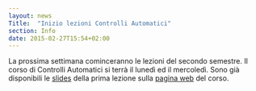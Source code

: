 ```yaml
---
layout: news
Title:  "Inizio lezioni Controlli Automatici"
section: Info
date: 2015-02-27T15:54+02:00
---
```


La prossima settimana cominceranno le lezioni del secondo semestre. Il corso di Controlli Automatici si terrà il lunedì ed il mercoledì. Sono già disponibili le [slides](http://www.ing.unisannio.it/iannelli/_newsite/teaching/2014-CA/CA-2014-cpn/attachments/Lez1-2015-03-02-slides.pdf) della prima lezione sulla [pagina web](teaching/courses/2014-CA.html) del corso.